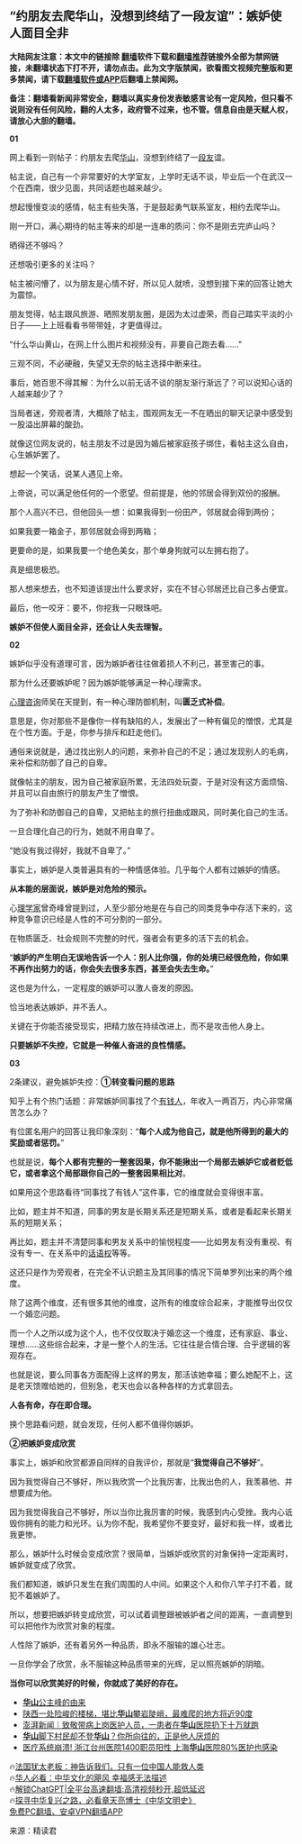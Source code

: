  <!-- 面包屑导航 --> <h2>“约朋友去爬华山，没想到终结了一段友谊”：嫉妒使人面目全非 </h2> <p class="notice"><b>大陆网友注意：本文中的链接除 <a href="https://github.com/bannedbook/fanqiang" >翻墙</a>软件下载和<a href="https://github.com/killgcd/justmysocks/blob/master/README.md">翻墙推荐</a>链接外全部为禁网链接，未翻墙状态下打不开，请勿点击。此为文字版禁闻，欲看图文视频完整版和更多禁闻，请下载<a href="https://github.com/bannedbook/fanqiang">翻墙软件或APP</a>后翻墙上禁闻网。</p><p>备注：翻墙看新闻非常安全，翻墙以真实身份发表敏感言论有一定风险，但只看不说则没有任何风险，翻的人太多，政府管不过来，也不管。信息自由是天赋人权，请放心大胆的翻墙。</b></p>  <div class="entry"> <p id="conimg"><strong>01</strong></p> <p>网上看到一则帖子：约朋友去爬<a href="https://www.bannedbook.org/bnews/tag/%E5%8D%8E%E5%B1%B1/" class="st_tag internal_tag" rel="tag" title="标签 华山 下的日志">华山</a>，没想到终结了一<a href="https://www.bannedbook.org/bnews/tag/%e6%ae%b5%e5%8f%8b/" class="st_tag internal_tag" rel="tag" title="标签 段友 下的日志">段友</a>谊。</p> <p>帖主说，自己有一个非常要好的大学室友，上学时无话不谈，毕业后一个在武汉一个在西南，很少见面，共同话题也越来越少。</p> <p>想起慢慢变淡的感情，帖主有些失落，于是鼓起勇气联系室友，相约去爬华山。</p> <p>刚一开口，满心期待的帖主等来的却是一连串的质问：你不是刚去完庐山吗？</p> <p>晒得还不够吗？</p> <p>还想吸引更多的关注吗？</p> <p>帖主被问懵了，以为朋友是心情不好，所以见人就喷，没想到接下来的回答让她大为震惊。</p> <p>朋友觉得，帖主跟风旅游、晒照发朋友圈，是因为太过虚荣，而自己踏实平淡的小日子——上上班看看书带带娃，才更值得过。</p> <p>“什么华山黄山，在网上什么图片和视频没有，非要自己跑去看……”</p> <p>三观不同，不必硬融，失望又无奈的帖主选择中断来往。</p> <p>事后，她百思不得其解：为什么以前无话不谈的朋友渐行渐远了？可以说知心话的人越来越少了？</p> <p>当局者迷，旁观者清，大概除了帖主，围观网友无一不在晒出的聊天记录中感受到一股溢出屏幕的酸劲。</p> <p>就像这位网友说的，帖主朋友不过是因为婚后被家庭孩子绑住，看帖主这么自由，心生嫉妒罢了。</p> <p>想起一个笑话，说某人遇见上帝。</p> <p>上帝说，可以满足他任何的一个愿望。但前提是，他的邻居会得到双份的报酬。</p> <p>那个人高兴不已，但他回头一想：如果我得到一份田产，邻居就会得到两份；</p> <p>如果我要一箱金子，那邻居就会得到两箱；</p> <p>更要命的是，如果我要一个绝色美女，那个单身狗就可以左拥右抱了。</p> <p>真是细思极恐。</p> <p>那人想来想去，也不知道该提出什么要求好，实在不甘心邻居还比自己多占便宜。</p> <p>最后，他一咬牙：要不，你挖我一只眼珠吧。</p> <p><strong>嫉妒不但使人面目全非，还会让人失去理智。</strong></p> <p><strong>02</strong></p> <p>嫉妒似乎没有道理可言，因为嫉妒者往往做着损人不利己，甚至害己的事。</p> <p>那为什么还要嫉妒呢？因为嫉妒能够满足一种心理需求。</p> <p><a href="https://www.bannedbook.org/bnews/tag/%e5%bf%83%e7%90%86%e5%92%a8%e8%af%a2/" class="st_tag internal_tag" rel="tag" title="标签 心理咨询 下的日志">心理咨询</a>师吴在天提到，有一种心理防御机制，叫<strong>匮乏式补偿</strong>。</p> <p>意思是，你对那些不是像你一样有缺陷的人，发展出了一种有偏见的憎恨，尤其是在个性方面。于是，你参与排斥和赶走他们。</p> <p>通俗来说就是，通过找出别人的问题，来弥补自己的不足；通过发现别人的毛病，来补偿和防御了自己的自卑。</p> <p>就像帖主的朋友，因为自己被家庭所累，无法四处玩耍，于是对没有这方面烦恼、并且可以自由旅行的朋友产生了憎恨。</p> <p>为了弥补和防御自己的自卑，又把帖主的旅行扭曲成跟风，同时美化自己的生活。</p> <p>一旦合理化自己的行为，她就不用自卑了。</p> <p>“她没有我过得好，我就不自卑了。”</p> <p>事实上，嫉妒是人类普遍具有的一种情感体验。几乎每个人都有过嫉妒的情感。</p>  <p><strong>从本能的层面说，嫉妒是对危险的预示。</strong></p> <p>心<a href="https://www.bannedbook.org/bnews/tag/%E7%90%86%E5%AD%A6%E5%AE%B6/" class="st_tag internal_tag" rel="tag" title="标签 理学家 下的日志">理学家</a>曾奇峰曾提到过，人至少部分地是在与自己的同类竞争中存活下来的，这种竞争意识已经是人性的不可分割的一部分。</p> <p>在物质匮乏、社会规则不完整的时代，强者会有更多的活下去的机会。</p> <p>“<strong>嫉妒的产生明白无误地告诉一个人：别人比你强，你的处境已经很危险，你如果不再作出努力的话，你会失去很多东西，甚至会失去生命。</strong>”</p> <p>这也是为什么，一定程度的嫉妒可以激人奋发的原因。</p> <p>恰当地表达嫉妒，并不丢人。</p> <p>关键在于你能否接受现实，把精力放在持续改进上，而不是攻击他人身上。</p> <p><strong>只要嫉妒不失控，它就是一种催人奋进的良性情感。</strong></p> <p><strong>03</strong></p> <p>2条建议，避免嫉妒失控：<strong>①转变看问题的思路</strong></p> <p>知乎上有个热门话题：非常嫉妒同事找了个<a href="https://www.bannedbook.org/bnews/tag/%E6%9C%89%E9%92%B1%E4%BA%BA/" class="st_tag internal_tag" rel="tag" title="标签 有钱人 下的日志">有钱人</a>，年收入一两百万，内心非常痛苦怎么办？</p> <p>有位匿名用户的回答让我印象深刻：“<strong>每个人成为他自己，就是他所得到的最大的奖励或者惩罚。</strong>”</p> <p>也就是说，<strong>每个人都有完整的一整套因果，你不能揪出一个局部去嫉妒它或者贬低它，或者拿这个局部跟你自己的一整套因果相比对</strong>。</p> <p>如果用这个思路看待“同事找了有钱人”这件事，它的维度就会变得很丰富。</p> <p>比如，题主并不知道，同事的男友是长期关系还是短期关系，或者是看起来长期关系的短期关系；</p> <p>再比如，题主并不清楚同事和男友关系中的愉悦程度——比如男友有没有重视、有没有专一、在关系中的<a href="https://www.bannedbook.org/bnews/tag/%E8%AF%9D%E8%AF%AD%E6%9D%83/" class="st_tag internal_tag" rel="tag" title="标签 话语权 下的日志">话语权</a>等等。</p> <p>这还只是作为旁观者，在完全不认识题主及其同事的情况下简单罗列出来的两个维度。</p>  <p>除了这两个维度，还有很多其他的维度，这所有的维度综合起来，才能推导出仅仅一个婚恋问题。</p> <p>而一个人之所以成为这个人，也不仅仅取决于婚恋这一个维度，还有家庭、事业、理想……这些综合起来，才是一整个人的生活。它往往是合情合理、合乎逻辑的客观存在。</p> <p>也就是说，要么同事各方面配得上这样的男友，那活该她幸福；要么她配不上，这是老天馈赠给她的，但别急，老天也会以各种各样的方式拿回去。</p> <p><strong>人各有命，存在即合理。</strong></p> <p>换个思路看问题，就会发现，任何人都不值得你嫉妒。</p> <p><strong>②把嫉妒变成欣赏</strong></p> <p>事实上，嫉妒和欣赏都源自同样的自我评价，那就是“<strong>我觉得自己不够好</strong>”。</p> <p>因为我觉得自己不够好，所以我欣赏一个比我厉害，比我出色的人，我羡慕他、并想要成为他。</p> <p>因为我觉得我自己不够好，所以当你比我厉害的时候，我感到内心受挫。我内心诋毁你拥有的能力和光环。认为你不配，我希望你不要变好，最好和我一样，或者比我更惨。</p> <p>那么，嫉妒什么时候会变成欣赏？很简单，当嫉妒或欣赏的对象保持一定距离时，嫉妒就变成了欣赏。</p> <p>我们都知道，嫉妒只发生在我们周围的人中间。如果这个人和你八竿子打不着，就犯不着嫉妒了。</p> <p>所以，想要把嫉妒转变成欣赏，可以试着调整跟被嫉妒者之间的距离，一直调整到可以把他作为欣赏对象的程度。</p> <p>人性除了嫉妒，还有着另外一种品质，即永不服输的雄心壮志。</p> <p>一旦你学会了欣赏，永不服输这种品质带来的光辉，足以照亮嫉妒的阴暗。</p> <p><strong>当你可以欣赏美好的时候，你就成了美好的存在。</strong></p> <!--<div id="taboola-mid-1"></div>--><ul class='op-related-articles' title='相关阅读'> <li><a href='https://www.bannedbook.org/bnews/lishi/20230422/1875190.html' target='_blank'><b>华山</b>公主峰的由来</a></li> <li><a href='https://www.bannedbook.org/bnews/funmedia/20230218/1850354.html' target='_blank'>陕西一处险峻的楼梯，堪比<b>华山</b>攀岩陡峭，最难爬的地方将近90度</a></li> <li><a href='https://www.bannedbook.org/bnews/baitai/20230112/1835511.html' target='_blank'>澎湃新闻｜致敬带病上岗医护人员，一患者在<b>华山</b>医院扔下十万就跑</a></li> <li><a href='https://www.bannedbook.org/bnews/funmedia/20230101/1830749.html' target='_blank'><b>华山</b>脚下村民却不登<b>华山</b>？你所向往的，正是他人厌烦的</a></li> <li><a href='https://www.bannedbook.org/bnews/cbnews/20221228/1828893.html' target='_blank'>医疗系统崩溃! 浙江台州医院1400职员阳性 上海<b>华山</b>医院80%医护也感染</a></li> </ul> <p class="texttj"> 🔥<a href="https://www.bannedbook.org/bnews/ssgc/20230219/1850782.html" target="_blank">法国犹太老板：神告诉我们，只有一位中国人能救人类</a><br/> 🔥<a href="https://www.bannedbook.org/bnews/comments/20220220/1694796.html" target="_blank">华人必看：中华文化的飓风 幸福感无法描述</a><br/> 🔥<a href="https://github.com/bannedbook/fanqiang/wiki/V2ray%E6%9C%BA%E5%9C%BA" target="_blank">解锁ChatGPT|全平台高速翻墙:高清视频秒开,超低延迟</a><br/> 🔥<a href="https://www.bannedbook.org/bnews/comments/20220808/1768773.html" target="_blank">探寻中华复兴之路，必看章天亮博士《中华文明史》</a><br/> <a href="https://github.com/bannedbook/fanqiang/wiki/%E7%A6%81%E9%97%BB%E7%BD%91%E5%AE%89%E5%8D%93%E7%BF%BB%E5%A2%99%E6%96%B0%E9%97%BBAPP" target="_blank">免费PC翻墙、安卓VPN翻墙APP</a><br/> </p><p class="src-info">来源：精读君 </p> <a name='sharetosocial'></a> <div style="margin-bottom:5px;padding-bottom:5px;clear:both"> <div id="archive-pix-1" class="banner-ads"> <!-- AuctionX Display platform tag START --> <div id="27602x728x90x621x_ADSLOT1" clicktrack="%%CLICK_URL_ESC%%"></div>  <!-- AuctionX Display platform tag END --> </div> <div id="archive-pix-2" class="banner-ads"> <!-- AuctionX Display platform tag START --> <div id="27556x300x250x621x_ADSLOT1" clicktrack="%%CLICK_URL_ESC%%" style="margin:0 auto;text-align:center"></div>  <!-- AuctionX Display platform tag END --> </div> </div>  <div id="archive-pix-1" class="banner-ads"> <!-- AuctionX Display platform tag START --> <div id="27603x728x90x621x_ADSLOT1" clicktrack="%%CLICK_URL_ESC%%"></div>  <!-- AuctionX Display platform tag END --> </div> </div><!--END ENTRY--> 